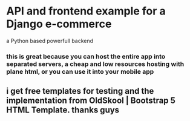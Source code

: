 # API and frontend example for a Django e-commerce #
 a Python based powerfull backend 
### this is great because you can host the entire app into separated servers, a cheap and low resources hosting with plane html, or you can use it into your mobile app
## i get free templates for testing and the implementation from OldSkool | Bootstrap 5 HTML Template. thanks guys